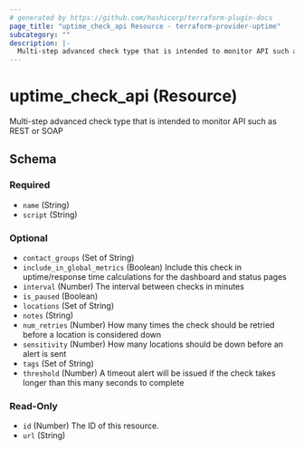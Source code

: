 ```yaml
---
# generated by https://github.com/hashicorp/terraform-plugin-docs
page_title: "uptime_check_api Resource - terraform-provider-uptime"
subcategory: ""
description: |-
  Multi-step advanced check type that is intended to monitor API such as REST or SOAP
---
```


# uptime_check_api (Resource)

Multi-step advanced check type that is intended to monitor API such as REST or SOAP



<!-- schema generated by tfplugindocs -->
## Schema

### Required

- `name` (String)
- `script` (String)

### Optional

- `contact_groups` (Set of String)
- `include_in_global_metrics` (Boolean) Include this check in uptime/response time calculations for the dashboard and status pages
- `interval` (Number) The interval between checks in minutes
- `is_paused` (Boolean)
- `locations` (Set of String)
- `notes` (String)
- `num_retries` (Number) How many times the check should be retried before a location is considered down
- `sensitivity` (Number) How many locations should be down before an alert is sent
- `tags` (Set of String)
- `threshold` (Number) A timeout alert will be issued if the check takes longer than this many seconds to complete

### Read-Only

- `id` (Number) The ID of this resource.
- `url` (String)


